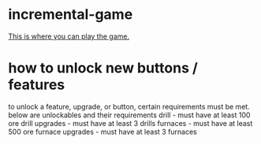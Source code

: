# incremental-game

[This is where you can play the game.](https://snfoil.github.io/incremental-game/)

# how to unlock new buttons / features

to unlock a feature, upgrade, or button, certain requirements must be met. below are unlockables and their requirements
drill - must have at least 100 ore
drill upgrades - must have at least 3 drills
furnaces - must have at least 500 ore
furnace upgrades - must have at least 3 furnaces
